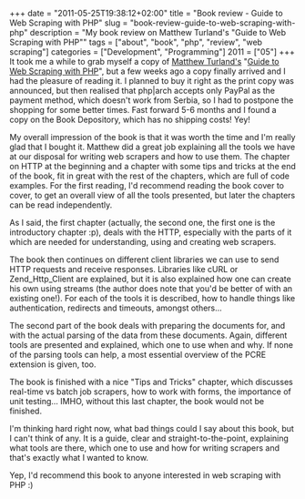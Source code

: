 +++
date = "2011-05-25T19:38:12+02:00"
title = "Book review - Guide to Web Scraping with PHP"
slug = "book-review-guide-to-web-scraping-with-php"
description = "My book review on Matthew Turland's \"Guide to Web Scraping with PHP\""
tags = ["about", "book", "php", "review", "web scraping"]
categories = ["Development", "Programming"]
2011 = ["05"]
+++
It took me a while to grab myself a copy of <a href="http://matthewturland.com/">Matthew Turland's</a> "<a href="http://www.phparch.com/books/phparchitects-guide-to-web-scraping-with-php/">Guide to Web Scraping with PHP</a>", but a few weeks ago a copy finally arrived and I had the pleasure of reading it. I planned to buy it right as the print copy was announced, but then realised that php|arch accepts only PayPal as the payment method, which doesn't work from Serbia, so I had to postpone the shopping for some better times. Fast forward 5-6 months and I found a copy on the Book Depository, which has no shipping costs! Yey!

My overall impression of the book is that it was worth the time and I'm really glad that I bought it. Matthew did a great job explaining all the tools we have at our disposal for writing web scrapers and how to use them. The chapter on HTTP at the beginning and a chapter with some tips and tricks at the end of the book, fit in great with the rest of the chapters, which are full of code examples. For the first reading, I'd recommend reading the book cover to cover, to get an overall view of all the tools presented, but later the chapters can be read independently.

As I said, the first chapter (actually, the second one, the first one is the introductory chapter :p), deals with the HTTP, especially with the parts of it which are needed for understanding, using and creating web scrapers.

The book then continues on different client libraries we can use to send HTTP requests and receive responses. Libraries like cURL or Zend_Http_Client are explained, but it is also explained how one can create his own using streams (the author does note that you'd be better of with an existing one!). For each of the tools it is described, how to handle things like authentication, redirects and timeouts, amongst others...

The second part of the book deals with preparing the documents for, and with the actual parsing of the data from these documents. Again, different tools are presented and explained, which one to use when and why. If none of the parsing tools can help, a most essential overview of the PCRE extension is given, too.

The book is finished with a nice "Tips and Tricks" chapter, which discusses real-time vs batch job scrapers, how to work with forms, the importance of unit testing... IMHO, without this last chapter, the book would not be finished.

I'm thinking hard right now, what bad things could I say about this book, but I can't think of any. It is a guide, clear and straight-to-the-point, explaining what tools are there, which one to use and how for writing scrapers and that's exactly what I wanted to know.

Yep, I'd recommend this book to anyone interested in web scraping with PHP :)
